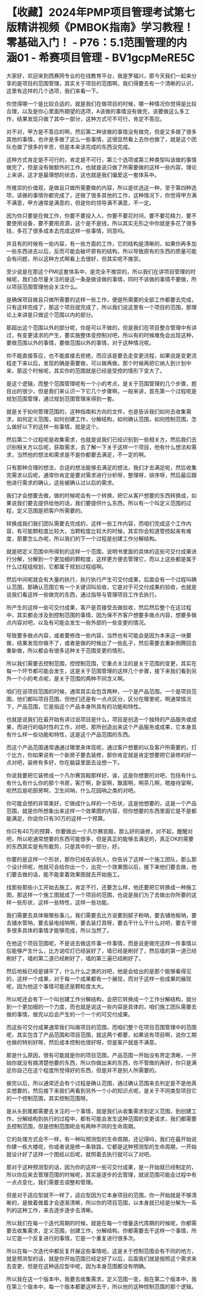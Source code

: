 # 【收藏】2024年PMP项目管理考试第七版精讲视频《PMBOK指南》学习教程！零基础入门！ - P76：5.1范围管理的内涵01 - 希赛项目管理 - BV1gcpMeRE5C

大家好，欢迎来到西赛网专业的在线教育平台，我是罗福兴，那今天我们一起来分享的是项目的范围管理，其实关于项目的范围啊，我们得要去有一个清晰的认识，这里有这样的几个选项，我们来看一下。

你觉得哪一个是比较合适的，就是我们在做项目的时候，哪一种情况你觉得是比较合理，以及是你心里面所期望的选项，A该做的事情没有做完，该要做这么多工作，结果发现只做了其中一部分，这种方式可不可行，肯定不答应。

对不对，甲方是不答应的啊，然后第二种该做的事情没有做完，但是又多做了很多其他的事情，也许是多做了这么一些事情，这很显然看上去你也做了，就是这个团队也做了很多的辛苦，但是本来该完成的东西没完成。

这种方式肯定是不可行的，肯定是不可行，第三个选项或第三种类型叫该做的事情做完了，但是没有做额外的工作，也就是说只做了所需要做的这样一些内容，理论上来讲，这才是最理想的状态，这也就是我们偏爱这一套体系中。

所推崇的价值观，是做且只做所需要做的内容，所以是优选这一种，至于第四种选项，该做的事情你都完成了，还做了很多其他的工作，这种情况下，你觉得甲方满不满意，甲方通常是满意的，但是你的领导满不满意，不一定。

因为你只要是在做工作，你要不要投入人，你要不要花时间，要不要花精力，要不要使用设备，要不要用资源，这个是不是钱，所以其实无形之中你就是多花了很多钱，多花了很多成本去完成这样一些事情，同意吗。

并且有的时候有一些内容，有一些方面的工作，它的结构是清晰的，如果你再多加一些东西进去以后，反而可能会破坏原有的结构，所以导致原有的东西的质量可能会有问题，所以这种方式啊看上去很好，但其实呢不推崇。

至少说是在那这个PMI这套体系中，是完全不推崇的，所以我们在讲项目管理的时候呢，我们会尽量关注的是这一条是做该做的事情，同时不该做的事情不要做，所以项目范围管理他会关注什么。

是确保项目做且只做所需要的这样一些工作，便是所需要的全部工作都要去完成，只有这样完成了，那这个项目就完成了，所以我们说这里有一个项目的范围，那理论上来讲是只做这个范围以内的部分。

那超出这个范围以外的部分呢，你是可以不做的，但是我们在项目整合管理中有讲过，有变更请求的产生，要实施整体变控制对吧，所以有的时候难免会出现这种，要做范围以外的事情，要做范围以外的事情，对于这种情况呢。

你不能直接答应，也不能直接去拒绝，而应该是要去走变更流程，如果说是变更流程走下来以后，发现的确是需要做，可以做再做，那个时候再把它纳入到计划中来，那这个时候呢，其实你的范围就是已经是受控的情形下变大了。

是这个逻辑，而整个范围管理呢有一个小的考点，是关于范围管理的几个步骤，题目出的很少，但是我们来认识一下它几个步骤啊，一般来讲，首先第一个过程呢是规划范围管理，通过规划范围管理来得到一套。

就是关于如何管理范围的，这种指南和方向的文件，也是告诉我们如何去收集需求，如何定义范围，如何创建工作，分解结构，如何确认范围，如何控制范围，怎么做好以下的这样一些事情，就是这个。

然后第二个过程呢是收集需求，也就是说我们已经识别到一些相关方，然后我们去识别相关方以后呢，获取需求，去了解一下关于这样一个项目，他有什么想法和需求，当然他的想法和需求是不是你都要去满足，不一定的啊。

只有那种合理的想法，合适的想法能够去满足的想法，我们才去满足呃，然后收集完需求以后呢，通常你肯定是要对需求进行分析呀，整理呀，排序呀，然后最后跟他进行需求的确认，这些被确认过以后的需求。

我们才会想要去做，做的时候呢会有一个转换，把它从客户想要的东西转换成，如果说我们要去提供给他的话，我们要提供什么东西，所以有一个叫定义范围的过程，定义范围是把客户所需要的。

转换成我们我们团队需要去完成的，这样一些工作内容，而咱们完成这个工作内容，有可能颗粒度比较大，当颗粒度比较大的时候，其实你会知道管控起来有难度，那要怎么办呢，所以我们的下一个过程是创建工作分解结构。

就是把定义范围中所得到的这样一个范围，说明书里面的具体的这些可交付成果进行分解，分解到一个更加细的颗粒度，这样更方便去管理它，而以上这些都是属于什么过程组规划，它都属于规划过程组啊。

然后中间呢就会有大量的执行，执行执行产生可交付成果，后面会有一个过程叫确认范围，那确认范围它有一个关键词叫验收，它是对于可交付成果的验收，也就是说我们看这样一些做完的东西，通过指导与管理项目工作去执行。

所产生的这样一些可交付成果，客户是否接受去做验收，然后然后整个在这过程中，其实都会涉及到控制范围的事情，因为保不齐客户想要多做点内容，想要多做点内容对吧，以及有可能会发生一些外部的一些变更的情况。

导致要多做点内容，或者要修改一些内容，当然也有可能会是因为本来这一块要做，结果发现你做不了，或者是做的时候出了一些乱子，然后需要去重新倒腾回去重新做，所以都会有很多这种关于范围变更的情形。

所以我们需要去控制范围，控控制范围，它重点关注的是关于范围的变更，其实在每一个环节都可能会发生，这是关于范围管理的这样几个步骤，接下来我们看到另外一个小的考点呢，是关于范围的两种不同含义啊。

咱们在说项目范围的时候，通常其实会包含两种，一个是产品范围，一个是项目范围，他们都叫项目范围，但他们还是有一点点区分，区分在哪里呢，啊通常情况下，产品范围，它是指这个产品本身所具有的功能和特性。

也就是说我们在最开始有讲过说项目是什么，项目是创造一个独特的产品服务或成果，而进行的临时性的工作，对吧，那所创造出来这个产品服务或成果，它本身具有什么样一些功能和特性，这是这个产品范围的东西。

而这个产品范围通常通通过哪里来体现呢，通过客户想要的以及客户所需要的，打个比方，你如果说有一个新房子要去装修，那你肯定就是肯定想要把它装修的好一点对吧，装修有多好，你在脑袋里面去设想一下。

你说我要把它装修成一个凡尔赛宫殿那样好，诶，这是你想要的对吧，包括有什么有什么有什么你的那个书房，客厅啊，卧室啊，飘窗啊，啊茶几啊，嗯接待室啊，呃然后是呃厨房啊，卫生间呐，什么花园呐之类的对吧。

你可能会想的非常美好，它做成什么样的一个形状，这是他想要的，这是一个产品范围，就是你所想象出来这样一个效果图的内容，但你想要的东西里面它是不是都能满足，你说你只有30万的这样一个预算。

你只有40万的预算，你要做出一个凡尔赛宫殿，那么好的装修，对不起，醒醒对吧，所以呢通常想要的东西可能很多，但是真正的能够去满足的，真正OK的需要的东西其实是有所裁剪，只是其中的一部分，好。

你要的是这样一个形状，那你已经告诉别人，你告诉了这样一个施工团队，那么那个设计师呢，他就可会给你出一个，出完一个效果图以后，接下来他们要去做，他们要去做的话，能不能拿着效果图就去开始施工。

找那些那些小工开始去施工，肯定不行，还要怎么样，他还要把它转换成一种施工图，那这样一个施工图就成了一个项目的范围，也说是我们为了去做出你所要的这样一些形状，这样一些特性，这样一些功能。

我们需要去具体做哪些事儿，我们需要去比方说要刮腻子粉呐，要去铺地板呐，要去铺水管呐，要去装电线呐啊，要去装灯具呀，要去干什么干什么对吧，要去干很多很多具体的事情才能够完成，所以当然了。

在他这个项目范围呢，不是说去做这件事一件事情，而是说是做完这样一件事情以后能够产生什么，比方说哎灯已经装好了，墙已经是刷好了，然后墙的第一道已经刷好了，墙的第二道已经刷好了，墙的第三遍已经刷好了。

然后地板已经是铺平了，什么什么之类的对吧，他是会给出的是那个能够看得见的，这样一个成果，对于每一个成果都有一个展现，而对于这样一些成果的展现呢，因为他这个事情可能还是颗粒度太大。

所以呢还会有下一个叫创建工作分解结构，会把它转换成一个工作分解结构，就分到一个更加细的一个力度，而也就是说这一些内容是具体的，咱们施工团队需要去做的事情，做完以后会产生的一个一个的可交付成果。

而这些可交付成果通常我们叫做项目的范围，而咱们整个在项目范围管理中的范围呢，其实包含了产品范围和项目范围，就这两个都要，如果说有项目啊，说你工期也做的特别好呀，然后成本控制也很好呀，但是客户就是不满意。

那是什么原因，很有可能就是你的项目范围，产品范围一开始没有界定清晰，一开始你就没有搞清楚他要的东西，所以你做出来的东西，你不管做的再好，你只是满足你自己在这个程度所觉得好的东西，但是并不是别人所需要的。

做完以后，所以通常还会有个过程是确认范围，通过确认范围来去判定是不是他真实想要的，然后接下来我们再看到另外一个小的知识点呢，是关于不同类型项目它的一个控制范围，其实控制范围呀。

是从头到尾都需要去关注的一个事情，就是我们从收集需求到定义范围，到创建工作，分解结构到执行的过程中，都有可能会发生这种范围的变更请求，我们都需要去控制范围，但是控制范围呢会有两种不同的生命周期。

它的处理方式会不一样，有一种叫预测型的生命周期，还记得吗，我们在最开始说你建一栋大楼呃，你或者说是修一条铁路，它都是这种预测型的生命周期，一开始就设计好了这样一个图纸以后呢，就照着去执行就可以了对吧。

那对于这种预测型的话，因为你的这样一些可交付成果，是一开始就已经制定的，所以你后来去管理范围的时候呢，其实是逐步的去管理，就说范围可能会过程中有一点点变化，我们需要去调整和管理。

但是对于适应型就不一样了，适应型因为它本身项目的范围，你一开始就是不够清晰的，是做着做着才会逐渐清晰，所以你的项目范围，以本身就已经是分解为一系列的这种工作，来去逐步逐步去清晰。

所以我们在每一个迭代周期的时候，就是在每一个增量迭代周期的时候呢，你都需要去收集需求，定义范围，创建工作，分解结构，你都需要去干这样一个事情，所以它是一个反复进行的事情，它是一个重复进行很多次。

所以在每一次迭代中都反复开展这些事情呃，这是关于控制范围会有不同的地方，就是预测型的话，就是你开始范围已经定好了以后，后面我们就是按照这个需求来去变更，但是在这种适应型中呢，因为本身范围都没有明确。

所以我在这一个版本中，我要去收集需求，定义范围一变，我在第二个版本中，我在第三个版本中，每一个版本都要这样去干，所以他的这种控制范围的那个逻辑。

